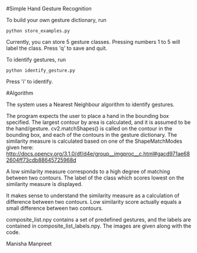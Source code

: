 #Simple Hand Gesture Recognition

To build your own gesture dictionary, run

`python store_examples.py`

Currently, you can store 5 gesture classes. Pressing numbers 1 to 5 will label the class.
Press 'q' to save and quit.

To identify gestures, run

`python identify_gesture.py`

Press 'i' to identify.

#Algorithm

The system uses a Nearest Neighbour algorithm to identify gestures.

The program expects the user to place a hand in the bounding box specified. The largest contour by area is calculated, and it is assumed to be the hand/gesture. cv2.matchShapes() is called on the contour in the bounding box, and each of the contours in the gesture dictionary. The similarity measure is calculated based on one of the ShapeMatchModes given here: http://docs.opencv.org/3.1.0/df/d4e/group__imgproc__c.html#gacd971ae682604ff73cdb88645725968d

A low similarity measure corresponds to a high degree of matching between two contours. The label of the class which scores lowest on the similarity measure is displayed. 

It makes sense to understand the similarity measure as a calculation of difference between two contours. Low similarity score actually equals a small difference between two contours.

composite_list.npy contains a set of predefined gestures, and the labels are contained in composite_list_labels.npy.
The images are given along with the code.



Manisha
Manpreet


